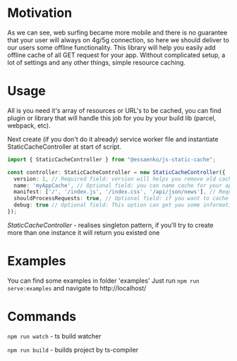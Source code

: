 # Motivation

As we can see, web surfing became more mobile and there is no guarantee that your user will always on 4g/5g connection, so here we should deliver to our users some offline functionality.
This library will help you easily add offline cache of all GET request for your app. Without complicated setup, a lot of settings and any other things, simple resource caching.

# Usage

All is you need it's array of resources or URL's to be cached, you can find plugin or library that will handle this job for you by your build lib (parcel, webpack, etc).

Next create (if you don't do it already) service worker file and instantiate StaticCacheController at start of script.

```typescript
import { StaticCacheController } from "@essaenko/js-static-cache";

const controller: StaticCacheController = new StaticCacheController({
  version: 1, // Required field: version will helps you remove old cache and recreate storage with new one
  name: 'myAppCache', // Optional field: you can name cache for your app to exactly know where your data stored, default name is 'static_cache_controller'
  manifest: ['/', '/index.js', '/index.css', '/api/json/news'], // Required field: array of assets or url's to be cached
  shouldProcessRequests: true, // Optional field: if you want to cache all sent GET requests - set this field to true, false by default
  debug: true // Optional field: This option can get you some information for debugging
});
```
*StaticCacheController* - realises singleton pattern, if you'll try to create more than one instance it will return you existed one 

# Examples

You can find some examples in folder 'examples'
Just run ```npm run serve:examples``` and navigate to http://localhost/

# Commands

```npm run watch``` - ts build watcher

```npm run build``` - builds project by ts-compiler
